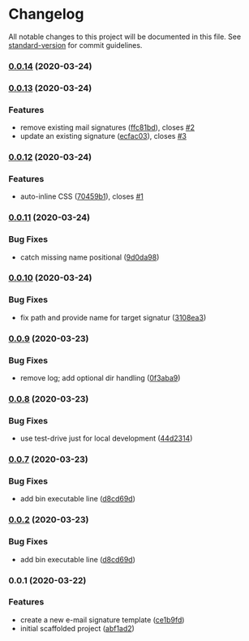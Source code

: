 # Changelog

All notable changes to this project will be documented in this file. See [standard-version](https://github.com/conventional-changelog/standard-version) for commit guidelines.

### [0.0.14](https://github.com/d-koppenhagen/a-mail-signature/compare/v0.0.13...v0.0.14) (2020-03-24)

### [0.0.13](https://github.com/d-koppenhagen/a-mail-signature/compare/v0.0.12...v0.0.13) (2020-03-24)


### Features

* remove existing mail signatures ([ffc81bd](https://github.com/d-koppenhagen/a-mail-signature/commit/ffc81bdd98d0a48a4a1c1e94d809e4cec3948304)), closes [#2](https://github.com/d-koppenhagen/a-mail-signature/issues/2)
* update an existing signature ([ecfac03](https://github.com/d-koppenhagen/a-mail-signature/commit/ecfac032bee1da7df4743fbae5d0ecf7dec6c7d2)), closes [#3](https://github.com/d-koppenhagen/a-mail-signature/issues/3)

### [0.0.12](https://github.com/d-koppenhagen/a-mail-signature/compare/v0.0.11...v0.0.12) (2020-03-24)


### Features

* auto-inline CSS ([70459b1](https://github.com/d-koppenhagen/a-mail-signature/commit/70459b1821e35256b1e4b0bab7436c462cedb7bb)), closes [#1](https://github.com/d-koppenhagen/a-mail-signature/issues/1)

### [0.0.11](https://github.com/d-koppenhagen/a-mail-signature/compare/v0.0.10...v0.0.11) (2020-03-24)


### Bug Fixes

* catch missing name positional ([9d0da98](https://github.com/d-koppenhagen/a-mail-signature/commit/9d0da980eee214d89e79c7f631e110e6510a8aed))

### [0.0.10](https://github.com/d-koppenhagen/a-mail-signature/compare/v0.0.9...v0.0.10) (2020-03-24)


### Bug Fixes

* fix path and provide name for target signatur ([3108ea3](https://github.com/d-koppenhagen/a-mail-signature/commit/3108ea38774cf2688962679df276cc2dc83aaf7e))

### [0.0.9](https://github.com/d-koppenhagen/a-mail-signature/compare/v0.0.8...v0.0.9) (2020-03-23)


### Bug Fixes

* remove log; add optional dir handling ([0f3aba9](https://github.com/d-koppenhagen/a-mail-signature/commit/0f3aba9149ce26d8e6080a02442994eb93ee5a1d))

### [0.0.8](https://github.com/d-koppenhagen/a-mail-signature/compare/v0.0.7...v0.0.8) (2020-03-23)


### Bug Fixes

* use test-drive just for local development ([44d2314](https://github.com/d-koppenhagen/a-mail-signature/commit/44d2314de559f69c6db3119761b383605cb2bb06))

### [0.0.7](https://github.com/d-koppenhagen/a-mail-signature/compare/v0.0.1...v0.0.7) (2020-03-23)


### Bug Fixes

* add bin executable line ([d8cd69d](https://github.com/d-koppenhagen/a-mail-signature/commit/d8cd69d801ba7c954b2bef5f7dd2a7c20759461a))

### [0.0.2](https://github.com/d-koppenhagen/a-mail-signature/compare/v0.0.1...v0.0.2) (2020-03-23)


### Bug Fixes

* add bin executable line ([d8cd69d](https://github.com/d-koppenhagen/a-mail-signature/commit/d8cd69d801ba7c954b2bef5f7dd2a7c20759461a))

### 0.0.1 (2020-03-22)


### Features

* create a new e-mail signature template ([ce1b9fd](https://github.com/d-koppenhagen/a-mail-signature/commit/ce1b9fda3668f9f0973bbd008c8a3398bb2dfdda))
* initial scaffolded project ([abf1ad2](https://github.com/d-koppenhagen/a-mail-signature/commit/abf1ad204d35d04c6bb48c1dc1dfaa2c51dd38ad))
